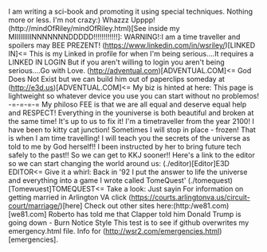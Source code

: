 I am writing a sci-book and promoting it using special techniques.
Nothing more or less.
I'm not crazy:)
Whazzz Upppp!
(http://mindOfRiley/mindOfRiley.html)[See inside my MIIIIIIIIINNNNNNNDDDDD!!!!!!!!!!!!]: WARNING!:I am a time traveller and spoilers may BEE PREZENT!
(https://www.linkedin.com/in/wsriley/)[LINKED IN]<= This is my Linked in profile for when I'm being serious....It requires a LINKED IN LOGIN But if you aren't willing to login you aren't being serious....Go with Love.
(http://adventual.com)[ADVENTUAL.COM]<= God Does Not Exist but we can build him out of paperclips someday at (http://e3d.us)[ADVENTUAL.COM]<= My biz is hinted at here:
This page is lightweight so whatever device you use you can start without no problemos!
-=-=-=-=
My philoso FEE is that we are all equal and deserve equal help and RESPECT!
Everything in the youniverse is both beautiful and broken at the same time!
It's up to us to fix it!
I'm a timetraveller from the year 2100!
I have been to kitty cat junction!
Sometimes I will stop in place - frozen!
That is when I am time travelling!
I will teach you the secrets of the universe as told to me by God herself!!
I been instructed by her to bring future tech safely to the past!!
So we can get to KKJ sooner!!
Here's a link to the editor so we can start changing the world around us:
(./editor)[Editor]E3D EDITOR<= Give it a whirl:
Back in '92 I put the answer to life the universe and everything into a game I wrote called TomeQuest'
(./tomequest)[Tomewuest]TOMEQUEST<= Take a look:
Just sayin
For information on getting married in Arlington VA click
(https://courts.arlingtonva.us/circuit-court/marriage/)[here]
Check out other sites here:(http:/we81.com)[we81.com]
Roberto has told me that Clapper told him Donald Trump is going down - Burn Notice Style
This test is to see if github overwrites my emergency.html file.
Info for (http://wsr2.com/emergencies.html)[emergencies].
